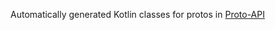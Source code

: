 Automatically generated Kotlin classes for protos in [Proto-API](https://github.com/ksharma-xyz/Proto-API)
